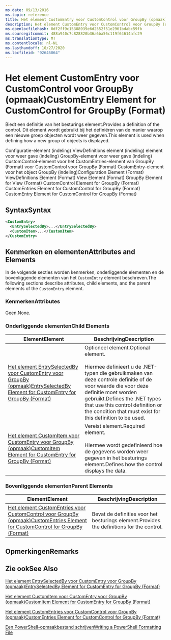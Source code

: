 ```yaml
---
ms.date: 09/13/2016
ms.topic: reference
title: Het element CustomEntry voor CustomControl voor GroupBy (opmaak)
description: Het element CustomEntry voor CustomControl voor GroupBy (opmaak)
ms.openlocfilehash: 0df2ff9c15308939e6d2552f51e2961bdabc59fb
ms.sourcegitcommit: 488a940c7c828820b36a6ba56c119f64614afc29
ms.translationtype: MT
ms.contentlocale: nl-NL
ms.lasthandoff: 10/27/2020
ms.locfileid: "92646064"
---
```

# <a name="customentry-element-for-customcontrol-for-groupby-format"></a><span data-ttu-id="0054c-103">Het element CustomEntry voor CustomControl voor GroupBy (opmaak)</span><span class="sxs-lookup"><span data-stu-id="0054c-103">CustomEntry Element for CustomControl for GroupBy (Format)</span></span>

<span data-ttu-id="0054c-104">Biedt een definitie van het besturings element.</span><span class="sxs-lookup"><span data-stu-id="0054c-104">Provides a definition of the control.</span></span> <span data-ttu-id="0054c-105">Dit element wordt gebruikt bij het definiëren van de manier waarop een nieuwe groep objecten wordt weer gegeven.</span><span class="sxs-lookup"><span data-stu-id="0054c-105">This element is used when defining how a new group of objects is displayed.</span></span>

<span data-ttu-id="0054c-106">Configuratie-element (indeling) ViewDefinitions element (indeling) element voor weer gave (indeling) GroupBy-element voor weer gave (indeling) CustomControl-element voor het CustomEntries-element van GroupBy (Format) voor CustomControl voor GroupBy (Format) CustomEntry-element voor het object GroupBy (indeling)</span><span class="sxs-lookup"><span data-stu-id="0054c-106">Configuration Element (Format) ViewDefinitions Element (Format) View Element (Format) GroupBy Element for View (Format) CustomControl Element for GroupBy (Format) CustomEntries Element for CustomControl for GroupBy (Format) CustomEntry Element for CustomControl for GroupBy (Format)</span></span>

## <a name="syntax"></a><span data-ttu-id="0054c-107">Syntax</span><span class="sxs-lookup"><span data-stu-id="0054c-107">Syntax</span></span>

```xml
<CustomEntry>
  <EntrySelectedBy>...</EntrySelectedBy>
  <CustomItem>...</CustomItem>
</CustomEntry>
```

## <a name="attributes-and-elements"></a><span data-ttu-id="0054c-108">Kenmerken en elementen</span><span class="sxs-lookup"><span data-stu-id="0054c-108">Attributes and Elements</span></span>

<span data-ttu-id="0054c-109">In de volgende secties worden kenmerken, onderliggende elementen en de bovenliggende elementen van het `CustomEntry` element beschreven.</span><span class="sxs-lookup"><span data-stu-id="0054c-109">The following sections describe attributes, child elements, and the parent elements of the `CustomEntry` element.</span></span>

### <a name="attributes"></a><span data-ttu-id="0054c-110">Kenmerken</span><span class="sxs-lookup"><span data-stu-id="0054c-110">Attributes</span></span>

<span data-ttu-id="0054c-111">Geen.</span><span class="sxs-lookup"><span data-stu-id="0054c-111">None.</span></span>

### <a name="child-elements"></a><span data-ttu-id="0054c-112">Onderliggende elementen</span><span class="sxs-lookup"><span data-stu-id="0054c-112">Child Elements</span></span>

|<span data-ttu-id="0054c-113">Element</span><span class="sxs-lookup"><span data-stu-id="0054c-113">Element</span></span>|<span data-ttu-id="0054c-114">Beschrijving</span><span class="sxs-lookup"><span data-stu-id="0054c-114">Description</span></span>|
|-------------|-----------------|
|[<span data-ttu-id="0054c-115">Het element EntrySelectedBy voor CustomEntry voor GroupBy (opmaak)</span><span class="sxs-lookup"><span data-stu-id="0054c-115">EntrySelectedBy Element for CustomEntry for GroupBy (Format)</span></span>](./entryselectedby-element-for-customentry-for-groupby-format.md)|<span data-ttu-id="0054c-116">Optioneel element.</span><span class="sxs-lookup"><span data-stu-id="0054c-116">Optional element.</span></span><br /><br /> <span data-ttu-id="0054c-117">Hiermee definieert u de .NET-typen die gebruikmaken van deze controle definitie of de voor waarde die voor deze definitie moet worden gebruikt.</span><span class="sxs-lookup"><span data-stu-id="0054c-117">Defines the .NET types that use this control definition or the condition that must exist for this definition to be used.</span></span>|
|[<span data-ttu-id="0054c-118">Het element CustomItem voor CustomEntry voor GroupBy (opmaak)</span><span class="sxs-lookup"><span data-stu-id="0054c-118">CustomItem Element for CustomEntry for GroupBy (Format)</span></span>](./customitem-element-for-customentry-for-groupby-format.md)|<span data-ttu-id="0054c-119">Vereist element.</span><span class="sxs-lookup"><span data-stu-id="0054c-119">Required element.</span></span><br /><br /> <span data-ttu-id="0054c-120">Hiermee wordt gedefinieerd hoe de gegevens worden weer gegeven in het besturings element.</span><span class="sxs-lookup"><span data-stu-id="0054c-120">Defines how the control displays the data.</span></span>|

### <a name="parent-elements"></a><span data-ttu-id="0054c-121">Bovenliggende elementen</span><span class="sxs-lookup"><span data-stu-id="0054c-121">Parent Elements</span></span>

|<span data-ttu-id="0054c-122">Element</span><span class="sxs-lookup"><span data-stu-id="0054c-122">Element</span></span>|<span data-ttu-id="0054c-123">Beschrijving</span><span class="sxs-lookup"><span data-stu-id="0054c-123">Description</span></span>|
|-------------|-----------------|
|[<span data-ttu-id="0054c-124">Het element CustomEntries voor CustomControl voor GroupBy (opmaak)</span><span class="sxs-lookup"><span data-stu-id="0054c-124">CustomEntries Element for CustomControl for GroupBy (Format)</span></span>](./customentries-element-for-customcontrol-for-groupby-format.md)|<span data-ttu-id="0054c-125">Bevat de definities voor het besturings element.</span><span class="sxs-lookup"><span data-stu-id="0054c-125">Provides the definitions for the control.</span></span>|

## <a name="remarks"></a><span data-ttu-id="0054c-126">Opmerkingen</span><span class="sxs-lookup"><span data-stu-id="0054c-126">Remarks</span></span>

## <a name="see-also"></a><span data-ttu-id="0054c-127">Zie ook</span><span class="sxs-lookup"><span data-stu-id="0054c-127">See Also</span></span>

[<span data-ttu-id="0054c-128">Het element EntrySelectedBy voor CustomEntry voor GroupBy (opmaak)</span><span class="sxs-lookup"><span data-stu-id="0054c-128">EntrySelectedBy Element for CustomEntry for GroupBy (Format)</span></span>](./entryselectedby-element-for-customentry-for-groupby-format.md)

[<span data-ttu-id="0054c-129">Het element CustomItem voor CustomEntry voor GroupBy (opmaak)</span><span class="sxs-lookup"><span data-stu-id="0054c-129">CustomItem Element for CustomEntry for GroupBy (Format)</span></span>](./customitem-element-for-customentry-for-groupby-format.md)

[<span data-ttu-id="0054c-130">Het element CustomEntries voor CustomControl voor GroupBy (opmaak)</span><span class="sxs-lookup"><span data-stu-id="0054c-130">CustomEntries Element for CustomControl for GroupBy (Format)</span></span>](./customentries-element-for-customcontrol-for-groupby-format.md)

[<span data-ttu-id="0054c-131">Een PowerShell-opmaakbestand schrijven</span><span class="sxs-lookup"><span data-stu-id="0054c-131">Writing a PowerShell Formatting File</span></span>](./writing-a-powershell-formatting-file.md)
